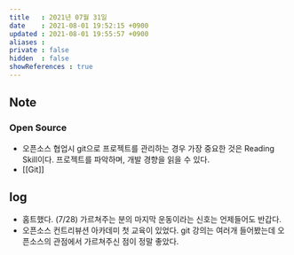 ```yaml
---
title   : 2021년 07월 31일 
date    : 2021-08-01 19:52:15 +0900
updated : 2021-08-01 19:55:57 +0900
aliases : 
private : false
hidden  : false
showReferences : true
---
```

## Note
### Open Source  
- 오픈소스 협업시 git으로 프로젝트를 관리하는 경우 가장 중요한 것은 Reading Skill이다. 프로젝트를 파악하며, 개발 경향을 읽을 수 있다.  
- [[Git]]

## log 
- 홈트했다. (7/28) 가르쳐주는 분의 마지막 운동이라는 신호는 언제들어도 반갑다.  
- 오픈소스 컨트리뷰션 아카데미 첫 교육이 있었다. git 강의는 여러개 들어봤는데 오픈소스의 관점에서 가르쳐주신 점이 정말 좋았다. 

